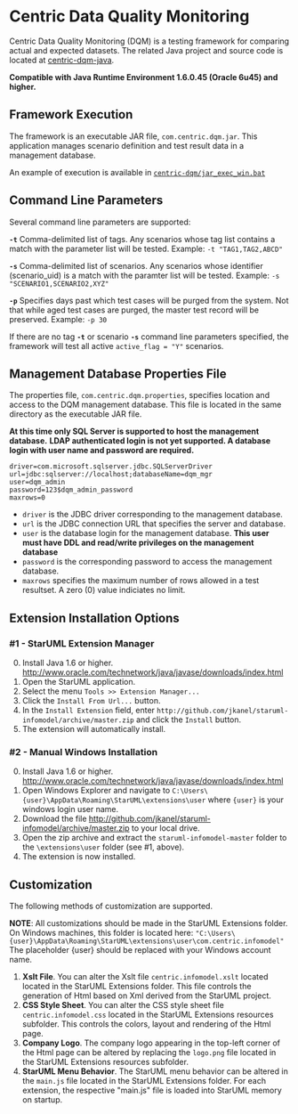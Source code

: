 # Centric Data Quality Monitoring

Centric Data Quality Monitoring (DQM) is a  testing framework for comparing actual and expected datasets. The related Java project and source code is located at [centric-dqm-java](http://github.com/jkanel/centric-dqm-java).

**Compatible with Java Runtime Environment 1.6.0.45 (Oracle 6u45) and higher.**

## Framework Execution
The framework is an executable JAR file, ```com.centric.dqm.jar```.  This application manages scenario definition and test result data in a management database.

An example of execution is available in [```centric-dqm/jar_exec_win.bat```](https://github.com/jkanel/centric-dqm/blob/master/jar_exec_win.bat)

## Command Line Parameters
Several command line parameters are supported:

**```-t```** Comma-delimited list of tags.  Any scenarios whose tag list contains a match with the parameter list will be tested. Example: ```-t "TAG1,TAG2,ABCD"```

**```-s```** Comma-delimited list of scenarios.  Any scenarios whose identifier (scenario_uid) is a match with the paramter list will be tested.  Example: ```-s "SCENARIO1,SCENARIO2,XYZ"```

**```-p```** Specifies days past which test cases will be purged from the system.  Not that while aged test cases are purged, the master test record will be preserved. Example: ```-p 30```

If there are no tag **```-t```** or scenario **```-s```** command line parameters specified, the framework will test all active ```active_flag = "Y"``` scenarios.

## Management Database Properties File
The properties file, ```com.centric.dqm.properties```, specifies location and access to the DQM management database.   This file is located in the same directory as the executable JAR file.

**At this time only SQL Server is supported to host the management database.**
**LDAP authenticated login is not yet supported.  A database login with user name and password are required.**

```
driver=com.microsoft.sqlserver.jdbc.SQLServerDriver
url=jdbc:sqlserver://localhost;databaseName=dqm_mgr
user=dqm_admin
password=123$dqm_admin_password
maxrows=0
```

* ```driver``` is the JDBC driver corresponding to the management database.
* ```url``` is the JDBC connection URL that specifies the server and database.
* ```user``` is the database login for the management database.  **This user must have DDL and read/write privileges on the management database**
* ```password``` is the corresponding password to access the management database.
* ```maxrows``` specifies the maximum number of rows allowed in a test resultset.  A zero (0) value indiciates no limit.

## Extension Installation Options
### #1 - StarUML Extension Manager
0. Install Java 1.6 or higher. http://www.oracle.com/technetwork/java/javase/downloads/index.html
1. Open the StarUML application.
2. Select the menu ```Tools >> Extension Manager...```
3. Click the ```Install From Url...``` button.
4. In the ```Install Extension``` field, enter ```http://github.com/jkanel/staruml-infomodel/archive/master.zip``` and click the ```Install``` button.
5. The extension will automatically install.

### #2 - Manual Windows Installation
0. Install Java 1.6 or higher. http://www.oracle.com/technetwork/java/javase/downloads/index.html
1. Open Windows Explorer and navigate to ```C:\Users\{user}\AppData\Roaming\StarUML\extensions\user``` where ```{user}``` is your windows login user name.
2. Download the file http://github.com/jkanel/staruml-infomodel/archive/master.zip to your local drive.
3. Open the zip archive and extract the ```staruml-infomodel-master``` folder to the ```\extensions\user``` folder (see #1, above).
4. The extension is now installed.

## Customization
The following methods of customization are supported.

**NOTE**: All customizations should be made in the StarUML Extensions folder.  On Windows machines, this folder is located here:
     ```"C:\Users\{user}\AppData\Roaming\StarUML\extensions\user\com.centric.infomodel"```
The placeholder {user} should be replaced with your Windows account name.

1. **Xslt File**. You can alter the Xslt file ```centric.infomodel.xslt``` located located in the StarUML Extensions folder.  This file controls the generation of Html based on Xml derived from the StarUML project.
2. **CSS Style Sheet**. You can alter the CSS style sheet file ```centric.infomodel.css``` located in the StarUML Extensions resources subfolder.  This controls the colors, layout and rendering of the Html page.
3. **Company Logo**. The company logo appearing in the top-left corner of the Html page can be altered by replacing the ```logo.png``` file located in the StarUML Extensions resources subfolder. 
4. **StarUML Menu Behavior**.  The StarUML menu behavior can be altered in the ```main.js``` file located in the StarUML Extensions folder.  For each extension, the respective "main.js" file is loaded into StarUML memory on startup.


